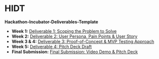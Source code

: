 # HIDT
**Hackathon-Incubator-Deliverables-Template** 

* **Week 1:** [Deliverable 1: Scoping the Problem to Solve](https://github.com/CO2ken/BSCI/blob/master/Deliverable%20%231/Deliverable%201%20%E2%80%94%20Scoping%20the%20Problem%20to%20Solve.md)
* **Week 2:** [Deliverable 2: User Persona, Pain Points & User Story](https://github.com/CO2ken/BSCI/blob/master/Deliverable%20%232/Deliverable%202%20%E2%80%94%20User%20Persona%2C%20Pain%20Points%2C%20User%20Story.md)
* **Week 3 & 4:** [Deliverable 3: Proof-of-Concept & MVP Testing Approach](https://github.com/CO2ken/BSCI/blob/master/Deliverable%20%233/Deliverable%203%20%E2%80%94%20PoC%20%26%20MCP%20Testing%20Approach.md)
* **Week 5:** [Deliverable 4: Pitch Deck Draft](https://github.com/CO2ken/BSCI/blob/master/Deliverable%20%234/Deliverable%204%20%E2%80%94%20Pitch%20Deck%20Draft.md)
* **Final Submission:** [Final Submission: Video Demo & Pitch Deck](https://github.com/CO2ken/BSCI/blob/master/Final%20Submission/Final%20Submission%20%E2%80%94%20Video%20Demo%20%26%20Pitch%20Deck.md)
